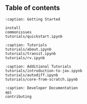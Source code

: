 ```{include} ../README.md
```

## Table of contents

```{toctree}
:caption: Getting Started

install
commonissues
tutorials/quickstart.ipynb
```

```{toctree}
:caption: Tutorials
tutorials/about.ipynb
tutorials/transit.ipynb
tutorials/rv.ipynb
```

```{toctree}
:caption: Additional Tutorials
tutorials/introduction-to-jax.ipynb
tutorials/autodiff.ipynb
tutorials/core-from-scratch.ipynb
```

```{toctree}
:caption: Developer Documentation
api
contributing

```
